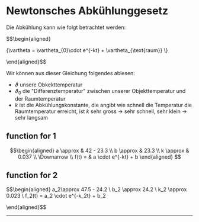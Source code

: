 
# Newtonsches Abkühlunggesetz 

Die Abkühlung kann wie folgt betrachtet werden: 


$$\begin{aligned}

{\vartheta = \vartheta_{0}\cdot e^{-kt} + \vartheta_{\text{raum}} \\}

\end{aligned}$$

Wir können aus dieser Gleichung folgendes ablesen: 

- $\vartheta$ unsere Obkekttemperatur
- $\vartheta_0$ die "Differenztemperatur" zwischen unserer Objekttemperatur und der Raumtemperatur 
- $k$ ist die Abkühlungskonstante, die angibt wie schnell die Temperatur die Raumtemperatur erreicht, ist $k$ sehr gross -> sehr schnell, sehr klein -> sehr langsam 

## function for 1

$$\begin{aligned}
a \approx & 42 - 23.3 \\
b \approx & 23.3 \\
k \approx & 0.037 \\
\Downarrow \\
f(t) = & a \cdot e^{-kt} + b
\end{aligned}
$$

## function for 2 

$$\begin{aligned}
	a_2\approx 47.5 - 24.2 \\
	b_2 \approx 24.2 \\
	k_2 \approx 0.023 \\
	f_2(t) = a_2 \cdot e^{-k_2t} + b_2

\end{aligned}$$

--- 

